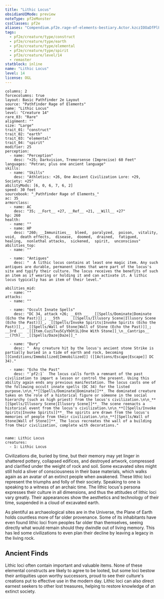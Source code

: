 ```yaml
---
title: "Lithic Locus"
obsidianUIMode: preview
noteType: pf2eMonster
cssClasses: pf2e
aliases: "Compendium.pf2e.rage-of-elements-bestiary.Actor.kzczIOOaDfPlFc03" 
tags:
  - pf2e/creature/type/construct
  - pf2e/creature/type/earth
  - pf2e/creature/type/elemental
  - pf2e/creature/type/spirit
  - pf2e/creature/level/14
  - remaster
statblock: inline
name: "Lithic Locus"
level: 14
license: OGL
---
```


```statblock
columns: 2
forcecolumns: true
layout: Basic Pathfinder 2e Layout
source: "Pathfinder Rage of Elements"
name: "Lithic Locus"
level: "Creature 14"
rare_03: "Rare"
alignment: ""
size: "Large"
trait_01: "construct"
trait_02: "earth"
trait_03: "elemental"
trait_04: "spirit"
modifier: 25
perception:
  - name: "Perception"
    desc: "+25; Darkvision, Tremorsense (Imprecise) 60 Feet"
languages: "Petran; plus one ancient language"
skills:
  - name: "Skills"
    desc: "Athletics: +26, One Ancient Civilization Lore: +29, Society: +25"
abilityMods: [6, 0, 6, 7, 6, 2]
speed: 30 feet
sourcebook: "_Pathfinder Rage of Elements_"
ac: 35
armorclass:
  - name: AC
    desc: "35; __Fort__ +27, __Ref__ +21, __Will__ +27"
hp: 260
health:
  - name: ""
  - name: HP
    desc: "260; __Immunities__  bleed,  paralyzed,  poison,  vitality,  void,  death effects,  disease,  doomed,  drained,  fatigued,  healing,  nonlethal attacks,  sickened,  spirit,  unconscious"
abilities_top:
  - name: ""

  - name: "Antiques"
    desc: "  A lithic locus contains at least one magic item. Any such antiques are durable, permanent items that were part of the locus's site and typify their culture. The locus receives the benefits of such an item as if wearing or holding it and can activate it. A lithic locus typically has an item of their level."

abilities_mid:
  - name: ""
attacks:
  - name: ""

  - name: "Occult Innate Spells"
    desc: "DC 34, attack +26; __6th __  _[[Spells/Dominate|Dominate (Echo the Past)]]_; __5th __  _[[Spells/Illusory Scene|Illusory Scene (Echo the Past)]]_, _[[Spells/Invoke Spirits|Invoke Spirits (Echo the Past)]]_, _[[Spells/Wall of Stone|Wall of Stone (Echo the Past)]]_; __3rd __  _[[Item.CuziTxu5CyYbOt1L|One With Stone]]_\n__Cantrips__  __(7th)__ _[[Spells/Daze|Daze]]_"

  - name: "Bury"
    desc: "  Any creature hit by the locus's ancient stone Strike is partially buried in a tide of earth and rock, becoming [[Conditions/Immobilized|Immobilized]] ([[Actions/Escape|Escape]] DC 34)."

  - name: "Echo the Past"
    desc: "`pf2:1`  The locus calls forth a remnant of the past civilization to impart a lesson or control the present. Using this ability again ends any previous manifestation. The locus casts one of the following occult innate spells (DC 34) for the listed purpose.\n\n_**[[Spells/Dominate|Dominate]]**_ The dominated creature takes on the role of a historical figure or someone in the social hierarchy (such as high priest) from the locus's civilization.\n\n_**[[Spells/Illusory Scene|Illusory Scene]]**_ The scene reenacts a historical event from the locus's civilization.\n\n_**[[Spells/Invoke Spirits|Invoke Spirits]]**_ The spirits are drawn from the locus's memories of people from their civilization.\n\n_**[[Spells/Wall of Stone|Wall of Stone]]**_ The locus recreates the wall of a building from their civilization, complete with decorations."
 
```

```encounter-table
name: Lithic Locus
creatures:
  - 1: Lithic Locus
```



Civilizations die, buried by time, but their memory may yet linger in shattered pottery, collapsed edifices, and destroyed artwork, compressed and clarified under the weight of rock and soil. Some excavated sites might still hold a sliver of consciousness in their base materials, which walks again as an avatar of an extinct people when awakened. These lithic loci represent the triumphs and folly of their society. Speaking to one is speaking to a witness of an archaic time. The lithic locus's persona expresses their culture in all dimensions, and thus the attitudes of lithic loci vary greatly. Their appearances show the aesthetics and technology of their time, suspended in a cloud of excavated earth.

As plentiful as archaeological sites are in the Universe, the Plane of Earth holds countless more of far older provenance. Some of its inhabitants have even found lithic loci from peoples far older than themselves, seeing directly what would remain should they dwindle out of living memory. This has led some civilizations to even plan their decline by leaving a legacy in the living rock.

## Ancient Finds

Lithic loci often contain important and valuable items. None of these elemental constructs are likely to agree to be looted, but some loci bestow their antiquities upon worthy successors, proud to see their culture's creations put to effective use in the modern day. Lithic loci can also direct earnest seekers to other lost treasures, helping to restore knowledge of an extinct society.
